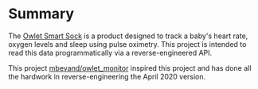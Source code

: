 # Summary

The [Owlet Smart Sock](https://owletcare.com/) is a product designed to track a baby's heart rate, oxygen levels and sleep using pulse oximetry. This project is intended to read this data programmatically via a reverse-engineered API.

This project [mbevand/owlet_monitor](https://github.com/mbevand/owlet_monitor) inspired this project and has done all the hardwork in reverse-engineering the April 2020 version.
